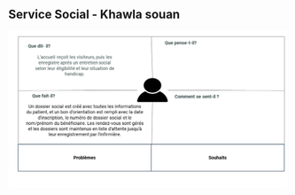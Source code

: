 

## Service Social - Khawla souan 
![service social Carte d'empathie](./images/carte-empathie-service-social.png)